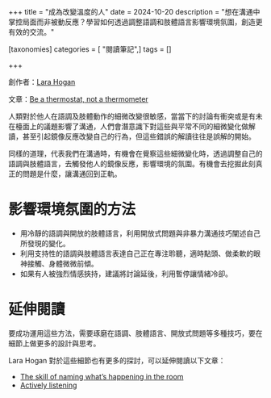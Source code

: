 +++
title = "成為改變溫度的人"
date = 2024-10-20
description = "想在溝通中掌控局面而非被動反應？學習如何透過調整語調和肢體語言影響環境氛圍，創造更有效的交流。"

[taxonomies]
categories = [ "閱讀筆記",]
tags = []

+++

創作者：[Lara Hogan](https://larahogan.me/)

文章：[Be a thermostat, not a thermometer](https://larahogan.me/blog/be-a-thermostat-not-a-thermometer/)

人類對於他人在語調及肢體動作的細微改變很敏感，當當下的討論有衝突或是有未在檯面上的議題影響了溝通，人們會潛意識下對這些與平常不同的細微變化做解讀，甚至引起鏡像反應改變自己的行為，但這些錯誤的解讀往往是誤解的開始。

同樣的道理，代表我們在溝通時，有機會在覺察這些細微變化時，透過調整自己的語調與肢體語言，去觸發他人的鏡像反應，影響環境的氛圍。有機會去挖掘此刻真正的問題是什麼，讓溝通回到正軌。

# 影響環境氛圍的方法

* 用冷靜的語調與開放的肢體語言，利用開放式問題與非暴力溝通技巧闡述自己所發現的變化。
* 利用支持性的語調與肢體語言表達自己正在專注聆聽，適時點頭、做柔軟的眼神接觸、身體微微前傾。
* 如果有人被強烈情感挾持，建議將討論延後，利用暫停讓情緒冷卻。

# 延伸閱讀

要成功運用這些方法，需要琢磨在語調、肢體語言、開放式問題等多種技巧，要在細節上做更多的設計與思考。

Lara Hogan 對於這些細節也有更多的探討，可以延伸閱讀以下文章：
* [The skill of naming what’s happening in the room](https://larahogan.me/blog/skill-naming-whats-happening/)
* [Actively listening](https://larahogan.me/blog/actively-listening/)
